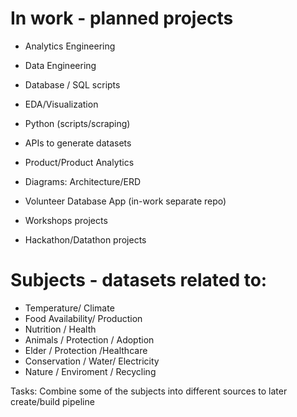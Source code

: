 # In work - planned projects 
- Analytics Engineering
- Data Engineering
- Database / SQL scripts
- EDA/Visualization
- Python (scripts/scraping)
- APIs to generate datasets  
- Product/Product Analytics
- Diagrams: Architecture/ERD
- Volunteer Database App (in-work separate repo)

- Workshops projects
- Hackathon/Datathon projects


# Subjects - datasets related to:
- Temperature/ Climate
- Food Availability/ Production
- Nutrition / Health
- Animals / Protection / Adoption
- Elder / Protection /Healthcare
- Conservation / Water/ Electricity
- Nature / Enviroment / Recycling

Tasks:
Combine some of the subjects into different sources to later create/build pipeline
